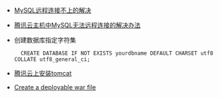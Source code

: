 
* [MySQL远程连接不上的解决](http://blog.csdn.net/baochanghong/article/details/51537154)

* [腾讯云主机中MySQL无法远程连接的解决办法](http://blog.csdn.net/u010350809/article/details/70209545)

* 创建数据库指定字符集
        
        
        CREATE DATABASE IF NOT EXISTS yourdbname DEFAULT CHARSET utf8 COLLATE utf8_general_ci;

* [腾讯云上安装tomcat](http://blog.csdn.net/huangzonggui/article/details/64130575)

* [Create a deployable war file](https://docs.spring.io/spring-boot/docs/current/reference/htmlsingle/#howto-create-a-deployable-war-file)
